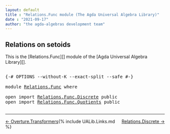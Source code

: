 ```yaml
---
layout: default
title : "Relations.Func module (The Agda Universal Algebra Library)"
date : "2021-09-17"
author: "the agda-algebras development team"
---
```


## <a id="relations">Relations on setoids</a>

This is the [Relations.Func][] module of the [Agda Universal Algebra Library][].

<pre class="Agda">

<a id="303" class="Symbol">{-#</a> <a id="307" class="Keyword">OPTIONS</a> <a id="315" class="Pragma">--without-K</a> <a id="327" class="Pragma">--exact-split</a> <a id="341" class="Pragma">--safe</a> <a id="348" class="Symbol">#-}</a>

<a id="353" class="Keyword">module</a> <a id="360" href="Relations.Func.html" class="Module">Relations.Func</a> <a id="375" class="Keyword">where</a>

<a id="382" class="Keyword">open</a> <a id="387" class="Keyword">import</a> <a id="394" href="Relations.Func.Discrete.html" class="Module">Relations.Func.Discrete</a> <a id="418" class="Keyword">public</a>
<a id="425" class="Keyword">open</a> <a id="430" class="Keyword">import</a> <a id="437" href="Relations.Func.Quotients.html" class="Module">Relations.Func.Quotients</a> <a id="462" class="Keyword">public</a>

</pre>

-------------------------------------

<span style="float:left;">[← Overture.Transformers](Overture.Transformers.html)</span>
<span style="float:right;">[Relations.Discrete →](Relations.Discrete.html)</span>

{% include UALib.Links.md %}
